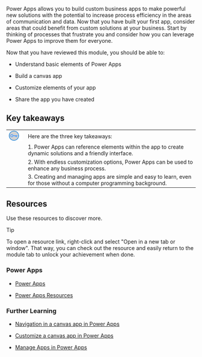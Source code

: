 Power Apps allows you to build custom business apps to make powerful new solutions with the potential to increase process efficiency in the areas of communication and data. Now that you have built your first app, consider areas that could benefit from custom solutions at your business. Start by thinking of processes that frustrate you and consider how you can leverage Power Apps to improve them for everyone.

Now that you have reviewed this module, you should be able to:

- Understand basic elements of Power Apps

- Build a canvas app

- Customize elements of your app

- Share the app you have created

## Key takeaways



| | |
| - | - |
| ![Icon of lightbulb](../media/key-takeaway.png) | Here are the three key takeaways: |
| | 1. Power Apps can reference elements within the app to create dynamic solutions and a friendly interface. |
| | 2. With endless customization options, Power Apps can be used to enhance any business process. |
| | 3. Creating and managing apps are simple and easy to learn, even for those without a computer programming background. |

## Resources

Use these resources to discover more.

> [!TIP]
> To open a resource link, right-click and select "Open in a new tab or window". That way, you can check out the resource and easily return to the module tab to unlock your achievement when done.

### Power Apps

- [Power Apps](https://powerapps.microsoft.com/)

- [Power Apps Resources](https://powerapps.microsoft.com/blog/microsoft-powerapps-learning-resources/)

### Further Learning

- [Navigation in a canvas app in Power Apps](https://docs.microsoft.com/learn/modules/navigation-canvas-app/)

- [Customize a canvas app in Power Apps](https://docs.microsoft.com/learn/modules/customize-apps-in-powerapps/)

- [Manage Apps in Power Apps](https://docs.microsoft.com/learn/modules/manage-apps-in-powerapps/index)

